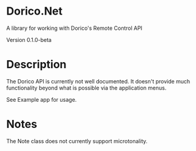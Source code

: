 # Dorico.Net
A library for working with Dorico's Remote Control API

Version 0.1.0-beta

# Description

The Dorico API is currently not well documented.  It doesn't provide much functionality beyond what is possible via the application menus.

See Example app for usage.

# Notes

The Note class does not currently support microtonality.
